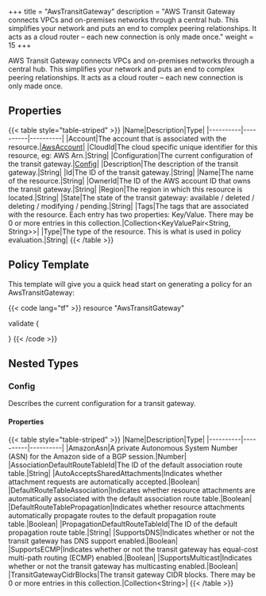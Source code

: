 +++
title = "AwsTransitGateway"
description = "AWS Transit Gateway connects VPCs and on-premises networks through a central hub. This simplifies your network and puts an end to complex peering relationships. It acts as a cloud router – each new connection is only made once."
weight = 15
+++

AWS Transit Gateway connects VPCs and on-premises networks through a central hub. This simplifies your network and puts an end to complex peering relationships. It acts as a cloud router – each new connection is only made once.

## Properties
{{< table style="table-striped" >}}
|Name|Description|Type|
|----------|----------|----------|
|Account|The account that is associated with the resource.|[AwsAccount](/docs/aws/resources/awsaccount/)|
|CloudId|The cloud specific unique identifier for this resource, eg: AWS Arn.|String|
|Configuration|The current configuration of the transit gateway.|[Config](#config)|
|Description|The description of the transit gateway.|String|
|Id|The ID of the transit gateway.|String|
|Name|The name of the resource.|String|
|OwnerId|The ID of the AWS account ID that owns the transit gateway.|String|
|Region|The region in which this resource is located.|String|
|State|The state of the transit gateway: available / deleted / deleting / modifying / pending.|String|
|Tags|The tags that are associated with the resource. Each entry has two properties: Key/Value. There may be 0 or more entries in this collection.|Collection\<KeyValuePair<String, String>>|
|Type|The type of the resource. This is what is used in policy evaluation.|String|
{{< /table >}}

## Policy Template
This template will give you a quick head start on generating a policy for an AwsTransitGateway:

{{< code lang="tf" >}}
resource "AwsTransitGateway"

validate {

}
{{< /code >}}
## Nested Types
### Config
Describes the current configuration for a transit gateway.

#### Properties
{{< table style="table-striped" >}}
|Name|Description|Type|
|----------|----------|----------|
|AmazonAsn|A private Autonomous System Number (ASN) for the Amazon side of a BGP session.|Number|
|AssociationDefaultRouteTableId|The ID of the default association route table.|String|
|AutoAcceptsSharedAttachments|Indicates whether attachment requests are automatically accepted.|Boolean|
|DefaultRouteTableAssociation|Indicates whether resource attachments are automatically associated with the default association route table.|Boolean|
|DefaultRouteTablePropagation|Indicates whether resource attachments automatically propagate routes to the default propagation route table.|Boolean|
|PropagationDefaultRouteTableId|The ID of the default propagation route table.|String|
|SupportsDNS|Indicates whether or not the transit gateway has DNS support enabled.|Boolean|
|SupportsECMP|Indicates whether or not the transit gateway has equal-cost multi-path routing (ECMP) enabled.|Boolean|
|SupportsMulticast|Indicates whether or not the transit gateway has multicasting enabled.|Boolean|
|TransitGatewayCidrBlocks|The transit gateway CIDR blocks. There may be 0 or more entries in this collection.|Collection\<String>|
{{< /table >}}

